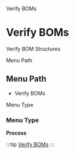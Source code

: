 
Verify BOMs
# Verify BOMs


Verify BOM Structures

Menu Path
## Menu Path



- Verify BOMs

Menu Type
### Menu Type

**Process**


:::tip
[Verify BOMs](functional-guide/process/process-m_product_boms.md)
:::